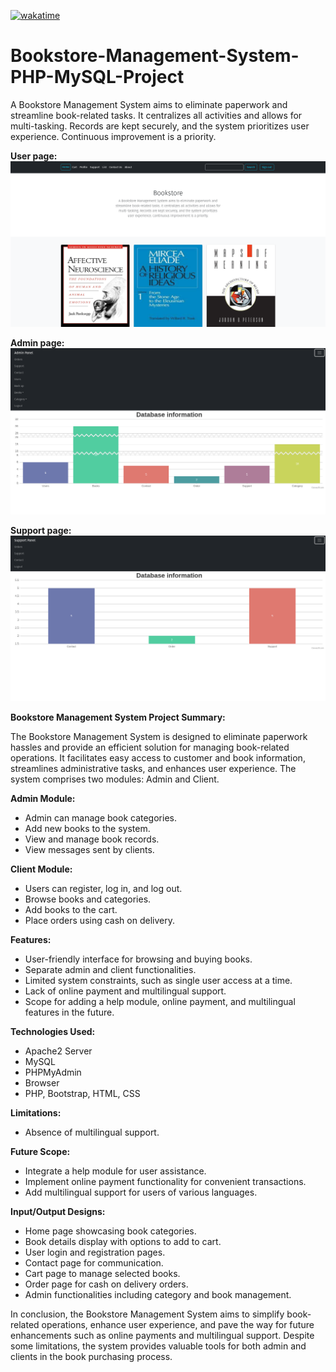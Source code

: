 [![wakatime](https://wakatime.com/badge/user/4f051c0f-3094-4938-a7c1-8bf148762d5d/project/74a4bf3a-9b09-491a-baad-1097ffd40256.svg)](https://wakatime.com/badge/user/4f051c0f-3094-4938-a7c1-8bf148762d5d/project/74a4bf3a-9b09-491a-baad-1097ffd40256)

# Bookstore-Management-System-PHP-MySQL-Project
A Bookstore Management System aims to eliminate paperwork and streamline book-related tasks. It centralizes all activities and allows for multi-tasking. Records are kept securely, and the system prioritizes user experience. Continuous improvement is a priority.

**User page:**
![image](https://github.com/We1337/Bookstore-Management-System-PHP-MySQL-Project/blob/main/preview_images/Screenshot%20from%202023-10-22%2020-13-22.png)

**Admin page:**
![image](https://github.com/We1337/Bookstore-Management-System-PHP-MySQL-Project/blob/main/preview_images/Screenshot%20from%202023-10-22%2020-15-08.png)

**Support page:**
![iamge](https://github.com/We1337/Bookstore-Management-System-PHP-MySQL-Project/blob/main/preview_images/Screenshot%20from%202023-10-22%2020-17-12.png)

**Bookstore Management System Project Summary:**

The Bookstore Management System is designed to eliminate paperwork hassles and provide an efficient solution for managing book-related operations. It facilitates easy access to customer and book information, streamlines administrative tasks, and enhances user experience. The system comprises two modules: Admin and Client.

**Admin Module:**
- Admin can manage book categories.
- Add new books to the system.
- View and manage book records.
- View messages sent by clients.

**Client Module:**
- Users can register, log in, and log out.
- Browse books and categories.
- Add books to the cart.
- Place orders using cash on delivery.

**Features:**
- User-friendly interface for browsing and buying books.
- Separate admin and client functionalities.
- Limited system constraints, such as single user access at a time.
- Lack of online payment and multilingual support.
- Scope for adding a help module, online payment, and multilingual features in the future.

**Technologies Used:**
- Apache2 Server
- MySQL
- PHPMyAdmin
- Browser
- PHP, Bootstrap, HTML, CSS

**Limitations:**
- Absence of multilingual support.

**Future Scope:**
- Integrate a help module for user assistance.
- Implement online payment functionality for convenient transactions.
- Add multilingual support for users of various languages.

**Input/Output Designs:**
- Home page showcasing book categories.
- Book details display with options to add to cart.
- User login and registration pages.
- Contact page for communication.
- Cart page to manage selected books.
- Order page for cash on delivery orders.
- Admin functionalities including category and book management.

In conclusion, the Bookstore Management System aims to simplify book-related operations, enhance user experience, and pave the way for future enhancements such as online payments and multilingual support. Despite some limitations, the system provides valuable tools for both admin and clients in the book purchasing process.
